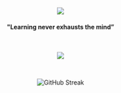 

<h1 align="center">   
    <img src="https://readme-typing-svg.herokuapp.com/?font=Righteous&size=35&center=true&vCenter=true&width=500&height=70&duration=4000&lines=Hi+There!+👋;+I'm+mwwlean!" />
</h1>

<h4 align="center">"Learning never exhausts the mind”</h4>
<br>
<p align="center">
   <a href="https://skillicons.dev">
    <img src="https://skillicons.dev/icons?i=javascript,python,html,css,tailwind,django,next,linux,flask,mysql,git,vercel" />
   </a>
</p>
<br>
<p align="center">
  <img src="https://github-readme-streak-stats.herokuapp.com?user=mwwlean&theme=modern-lilac2&card_width=765" alt="GitHub Streak" />
</p>
